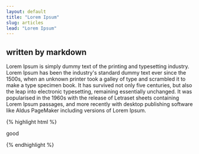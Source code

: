 ```yaml
---
layout: default
title: "Lorem Ipsum"
slug: articles
lead: "Lorem Ipsum"
---
```


## written by markdown ##

Lorem Ipsum is simply dummy text of the printing and typesetting
industry. Lorem Ipsum has been the industry\'s standard dummy text
ever since the 1500s, when an unknown printer took a galley of type
and scrambled it to make a type specimen book. It has survived not
only five centuries, but also the leap into electronic typesetting,
remaining essentially unchanged. It was popularised in the 1960s with
the release of Letraset sheets containing Lorem Ipsum passages, and
more recently with desktop publishing software like Aldus PageMaker
including versions of Lorem Ipsum.

{% highlight html %}
<div>
  <p>
    <span>good</span>
  </p>
</div>
{% endhighlight %}
